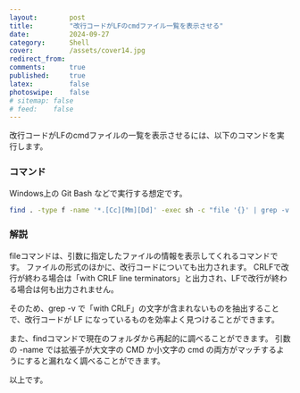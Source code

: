 ```yaml
---
layout:        post
title:         "改行コードがLFのcmdファイル一覧を表示させる"
date:          2024-09-27
category:      Shell
cover:         /assets/cover14.jpg
redirect_from:
comments:      true
published:     true
latex:         false
photoswipe:    false
# sitemap: false
# feed:    false
---
```


改行コードがLFのcmdファイルの一覧を表示させるには、以下のコマンドを実行します。

### コマンド

Windows上の Git Bash などで実行する想定です。

```bash
find . -type f -name '*.[Cc][Mm][Dd]' -exec sh -c "file '{}' | grep -v 'with CRLF'" \;
```

### 解説

fileコマンドは、引数に指定したファイルの情報を表示してくれるコマンドです。
ファイルの形式のほかに、改行コードについても出力されます。
CRLFで改行が終わる場合は「with CRLF line terminators」と出力され、LFで改行が終わる場合は何も出力されません。

そのため、grep -v で「with CRLF」の文字が含まれないものを抽出することで、改行コードが LF になっているものを効率よく見つけることができます。

また、findコマンドで現在のフォルダから再起的に調べることができます。
引数の -name では拡張子が大文字の CMD か小文字の cmd の両方がマッチするようにすると漏れなく調べることができます。

以上です。
